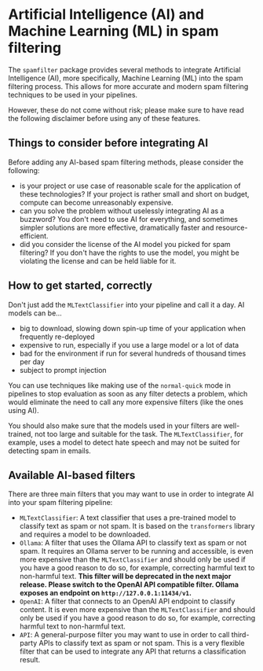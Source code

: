# Artificial Intelligence (AI) and Machine Learning (ML) in spam filtering

The `spamfilter` package provides several methods to integrate Artificial Intelligence (AI), more specifically, Machine Learning (ML) into the spam filtering process. This allows for more accurate and modern spam filtering techniques to be used in your pipelines.

However, these do not come without risk; please make sure to have read the following disclaimer before using any of these features.

## Things to consider before integrating AI

Before adding any AI-based spam filtering methods, please consider the following:

- is your project or use case of reasonable scale for the application of these technologies? If your project is rather small and short on budget, compute can become unreasonably expensive.
- can you solve the problem without uselessly integrating AI as a buzzword? You don't need to use AI for everything, and sometimes simpler solutions are more effective, dramatically faster and resource-efficient.
- did you consider the license of the AI model you picked for spam filtering? If you don't have the rights to use the model, you might be violating the license and can be held liable for it.

## How to get started, correctly

Don't just add the `MLTextClassifier` into your pipeline and call it a day. AI models can be...

- big to download, slowing down spin-up time of your application when frequently re-deployed
- expensive to run, especially if you use a large model or a lot of data
- bad for the environment if run for several hundreds of thousand times per day
- subject to prompt injection

You can use techniques like making use of the `normal-quick` mode in pipelines to stop evaluation as soon as any filter detects a problem, which would eliminate the need to call any more expensive filters (like the ones using AI).

You should also make sure that the models used in your filters are well-trained, not too large and suitable for the task. The `MLTextClassifier`, for example, uses a model to detect hate speech and may not be suited for detecting spam in emails.

## Available AI-based filters

There are three main filters that you may want to use in order to integrate AI into your spam filtering pipeline:

- `MLTextClassifier`: A text classifier that uses a pre-trained model to classify text as spam or not spam. It is based on the `transformers` library and requires a model to be downloaded.
- `Ollama`: A filter that uses the Ollama API to classify text as spam or not spam. It requires an Ollama server to be running and accessible, is even more expensive than the `MLTextClassifier` and should only be used if you have a good reason to do so, for example, correcting harmful text to non-harmful text. **This filter will be deprecated in the next major release. Please switch to the OpenAI API compatible filter. Ollama exposes an endpoint on `http://127.0.0.1:11434/v1`.**
- `OpenAI`: A filter that connects to an OpenAI API endpoint to classify content. It is even more expensive than the `MLTextClassifier` and should only be used if you have a good reason to do so, for example, correcting harmful text to non-harmful text.
- `API`: A general-purpose filter you may want to use in order to call third-party APIs to classify text as spam or not spam. This is a very flexible filter that can be used to integrate any API that returns a classification result.
